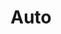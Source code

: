 ---
title: Auto
date: 
draft: false

# descripcion
description : Auto

materials: Plata 925

color: Plateado

dimensions: 1,8cm x 2,5cm

code: 02-14-0168

type: "Dijes"

categories: []

price: $3.710,00

price_eftvo: $3.150,00

# Images
# first image will be shown in the product page
images:
  # - image: "images/path_to_image"
  # La ubicacion de las imagenes es imagenes/Dijes/Dijes.Plata/02-14-0168-auto
  - image: "./images/dijes/plata/02-14-0168-auto.JPG"
---
